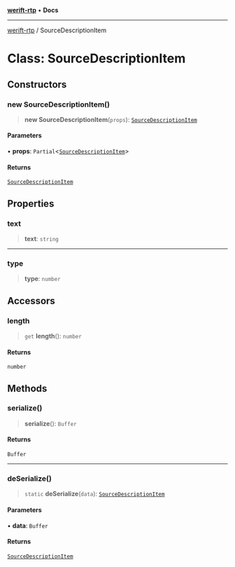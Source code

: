 [**werift-rtp**](../README.md) • **Docs**

***

[werift-rtp](../globals.md) / SourceDescriptionItem

# Class: SourceDescriptionItem

## Constructors

### new SourceDescriptionItem()

> **new SourceDescriptionItem**(`props`): [`SourceDescriptionItem`](SourceDescriptionItem.md)

#### Parameters

• **props**: `Partial`\<[`SourceDescriptionItem`](SourceDescriptionItem.md)\>

#### Returns

[`SourceDescriptionItem`](SourceDescriptionItem.md)

## Properties

### text

> **text**: `string`

***

### type

> **type**: `number`

## Accessors

### length

> `get` **length**(): `number`

#### Returns

`number`

## Methods

### serialize()

> **serialize**(): `Buffer`

#### Returns

`Buffer`

***

### deSerialize()

> `static` **deSerialize**(`data`): [`SourceDescriptionItem`](SourceDescriptionItem.md)

#### Parameters

• **data**: `Buffer`

#### Returns

[`SourceDescriptionItem`](SourceDescriptionItem.md)
